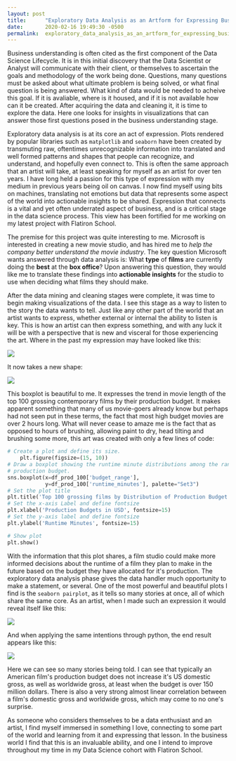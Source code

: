 ```yaml
---
layout: post
title:      "Exploratory Data Analysis as an Artform for Expressing Business Insights"
date:       2020-02-16 19:49:30 -0500
permalink:  exploratory_data_analysis_as_an_artform_for_expressing_business_insights
---
```



Business understanding is often cited as the first component of the Data Science Lifecycle. It is in this initial discovery that the Data Scientist or Analyst will communicate with their client, or themselves to ascertain the goals and methodology of the work being done. Questions, many questions must be asked about what ultimate problem is being solved, or what final question is being answered. What kind of data would be needed to acheive this goal. If it is avaliable, where is it housed, and if it is not available how can it be created. After acquiring the data and cleaning it, it is time to explore the data. Here one looks for insights in visualizations that can answer those first questions posed in the business understanding stage.

Exploratory data analysis is at its core an act of expression. Plots rendered by popular libraries such as `matplotlib` and `seaborn` have been created by transmuting raw, oftentimes unrecognizable information into translated and well formed patterns and shapes that people can recognize, and understand, and hopefully even connect to. This is often the same approach that an artist will take, at least speaking for myself as an artist for over ten years. I have long held a passion for this type of expression with my medium in previous years being oil on canvas. I now find myself using bits on machines, translating not emotions but data that represents some aspect of the world into actionable insights to be shared. Expression that connects is a vital and yet often underrated aspect of business, and is a critical stage in the data science process.  This view has been fortified for me working on my latest project with Flatiron School.

The premise for this project was quite interesting to me. Microsoft is interested in creating a new movie studio, and has hired me to *help the company better understand the movie industry*. The key question Microsoft wants answered through data analysis is: 
What **type** of **films** are currently doing the **best** at the **box office**?
Upon answering this question, they would like me to translate these findings into **actionable insights** for the studio to use when deciding what films they should make. 

After the data mining and cleaning stages were complete, it was time to begin making visualizations of the data. I see this stage as a way to listen to the story the data wants to tell. Just like any other part of the world that an artist wants to express, whether external or internal the ability to listen is key. This is how an artist can then express something, and with any luck it will be with a perspective that is new and visceral for those experiencing the art. Where in the past my expression may have looked like this:


![](https://github.com/MoJoMoon/dsc-mod-1-project-v2-1-onl01-dtsc-ft-012120/blob/master/img/paintingm_m.JPG?raw=true)

It now takes a new shape:

![](https://github.com/MoJoMoon/dsc-mod-1-project-v2-1-onl01-dtsc-ft-012120/blob/master/img/eda1_5.png?raw=true)

This boxplot is beautiful to me. It expresses the trend in movie length of the top 100 grossing contemporary films by their production budget. It makes apparent something that many of us movie-goers already know but perhaps had not seen put in these terms, the fact that most high budget movies are over 2 hours long. What will never cease to amaze me is the fact that as opposed to hours of brushing, allowing paint to dry, head tilting and brushing some more, this art was created with only a few lines of code:

``` python
# Create a plot and define its size.
    plt.figure(figsize=(15, 10))
# Draw a boxplot showing the runtime minute distributions among the ranges of
# production budget.
sns.boxplot(x=df_prod_100['budget_range'],
            y=df_prod_100['runtime_minutes'], palette="Set3")
# Set the plot title
plt.title('Top 100 grossing films by Distribution of Production Budget by Runtime')
# Set the x-axis Label and define fontsize
plt.xlabel('Production Budgets in USD', fontsize=15)
# Set the y-axis label and define fontsize
plt.ylabel('Runtime Minutes', fontsize=15)

# Show plot
plt.show()
```

With the information that this plot shares, a film studio could make more informed decisions about the runtime of a film they plan to make in the future based on the budget they have allocated for it's production. The exploratory data analysis phase gives the data handler much opportunity to make a statement, or several. One of the most powerful and beautiful plots I find is the `seaborn pairplot`, as it tells so many stories at once, all of which share the same core. As an artist, when I made such an expression it would reveal itself like this:

![](https://github.com/MoJoMoon/dsc-mod-1-project-v2-1-onl01-dtsc-ft-012120/blob/master/img/painting_better_multiple.JPG)

And when applying the same intentions through python, the end result appears like this:

![](https://github.com/MoJoMoon/dsc-mod-1-project-v2-1-onl01-dtsc-ft-012120/blob/master/img/eda1_3.png?raw=true)

Here we can see so many stories being told. I can see that typically an American film's production budget does not increase it's US domestic gross, as well as worldwide gross, at least when the budget is over 150 million dollars. There is also a very strong almost linear correlation between a film's domestic gross and worldwide gross, which may come to no one's surprise.

As someone who considers themselves to be a data enthusiast and an artist, I find myself immersed in something I love, connecting to some part of the world and learning from it and expressing that lesson. In the business world I find that this is an invaluable ability, and one I intend to improve throughout my time in my Data Science cohort with Flatiron School.





